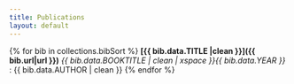 ```yaml
---
title: Publications
layout: default
---
```


{% for bib in collections.bibSort %}
**[{{ bib.data.TITLE |clean }}]({{ bib.url|url }})** *{{ bib.data.BOOKTITLE | clean | xspace }}{{ bib.data.YEAR }}*
:   {{ bib.data.AUTHOR | clean }}
{% endfor %}
